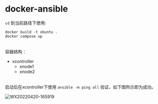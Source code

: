 # docker-ansible

`cd` 到当前路径下使用:
```
docker build -t xbuntu .
docker compose up
```

######
######

容器结构：  
- xcontroller
  - xnode1
  - xnode2

######
######

启动后在xcontroller下使用 `ansible -m ping all` 验证，如下图所示即为成功。  

  ![WX20220420-165919](https://user-images.githubusercontent.com/10046849/164191679-99be8b69-f886-4565-be37-8ec790b001bf.png)

######

